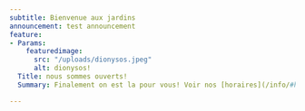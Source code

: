 ```yaml
---
subtitle: Bienvenue aux jardins
announcement: test announcement
feature:
- Params:
    featuredimage:
      src: "/uploads/dionysos.jpeg"
      alt: dionysos!
  Title: nous sommes ouverts!
  Summary: Finalement on est la pour vous! Voir nos [horaires](/info/#horaires).

---
```

